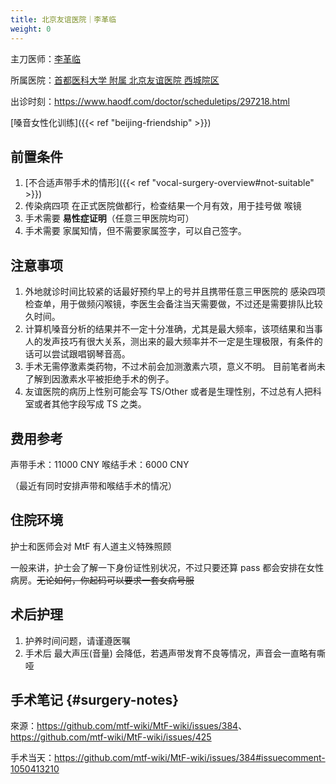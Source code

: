 ```yaml
---
title: 北京友谊医院｜李革临
weight: 0
---
```


主刀医师：[李革临](http://www.bfh.com.cn/Html/Doctors/Main/Index_272.html)

所属医院：[首都医科大学 附属 北京友谊医院 西城院区](https://amap.com/place/B000A11DA0)

出诊时刻：<https://www.haodf.com/doctor/scheduletips/297218.html>

[嗓音女性化训练]({{< ref "beijing-friendship" >}})

## 前置条件

1. [不合适声带手术的情形]({{< ref "vocal-surgery-overview#not-suitable" >}})
1. 传染病四项 在正式医院做都行，检查结果一个月有效，用于挂号做 喉镜
1. 手术需要 **易性症证明**（任意三甲医院均可）
1. 手术需要 家属知情，但不需要家属签字，可以自己签字。

## 注意事项

1. 外地就诊时间比较紧的话最好预约早上的号并且携带任意三甲医院的 感染四项 检查单，用于做频闪喉镜，李医生会备注当天需要做，不过还是需要排队比较久时间。
1. 计算机嗓音分析的结果并不一定十分准确，尤其是最大频率，该项结果和当事人的发声技巧有很大关系，测出来的最大频率并不一定是生理极限，有条件的话可以尝试跟唱钢琴音高。
1. 手术无需停激素类药物，不过术前会加测激素六项，意义不明。
   目前笔者尚未了解到因激素水平被拒绝手术的例子。
1. 友谊医院的病历上性别可能会写 TS/Other 或者是生理性别，不过总有人把科室或者其他字段写成 TS 之类。

## 费用参考

声带手术：11000 CNY
喉结手术：6000 CNY

（最近有同时安排声带和喉结手术的情况）

## 住院环境

护士和医师会对 MtF 有人道主义特殊照顾

一般来讲，护士会了解一下身份证性别状况，不过只要还算 pass 都会安排在女性病房。~~无论如何，你起码可以要求一套女病号服~~

## 术后护理

1. 护养时间问题，请谨遵医嘱
1. 手术后 最大声压(音量) 会降低，若遇声带发育不良等情况，声音会一直略有嘶哑

## 手术笔记 {#surgery-notes}

來源：<https://github.com/mtf-wiki/MtF-wiki/issues/384>、<https://github.com/mtf-wiki/MtF-wiki/issues/425>

手术当天：<https://github.com/mtf-wiki/MtF-wiki/issues/384#issuecomment-1050413210>
